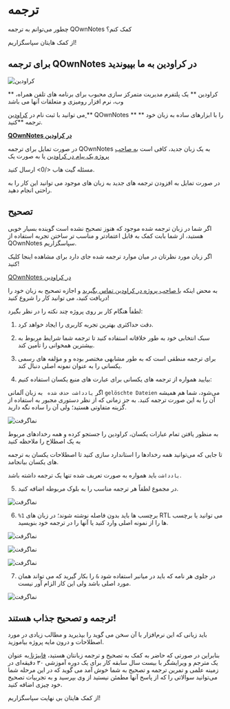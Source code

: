 # ترجمه

چطور می‌توانم به ترجمه QOwnNotes کمک کنم؟

از کمک هایتان سپاسگزاریم!

## برای ترجمه QOwnNotes در کراودین به ما بپیوندید

![کراودین](/img/crowdin.png)

** کراودین ** یک پلتفرم مدیریت متمرکز سازی محبوب برای برنامه های تلفن همراه، وب، نرم افزار رومیزی و متعلقات آنها می باشد

می توانید با ثبت نام در [ کراودین ](https://crowdin.com/project/qownnotes/invite) ** QOwnNotes ** را با ابزارهای ساده به زبان خود ** ترجمه **کنید.

**[QOwnNotes در کراودین](https://crowdin.com/project/qownnotes/invite)**

در صورت تمایل برای ترجمه QOwnNotes به یک زبان جدید، کافی است [به صاحب پروژه یک پیام در کراودین](https://crowdin.com/profile/pbek) یا به صورت یک

 مسئله گیت هاب </0> ارسال کنید.</p> 

در صورت تمایل به افزودن ترجمه های جدید به زبان های موجود می توانید این کار را به راحتی انجام دهید.



## تصحیح

اگر شما در زبان ترجمه شده موجود که هنوز تصحیح نشده است گوینده بسیار خوبی هستید، از شما بابت کمک به قابل اعتمادتر و مناسب تر ساختن تجربه استفاده از QOwnNotes سپاسگزاریم.

اگر زبان مورد نظرتان در میان موارد ترجمه شده جای دارد برای مشاهده اینجا کلیک کنید! 

[QOwnNotes در کراودین](https://translate.qownnotes.org/)

به محض اینکه [با صاحب پروژه در کراودین تماس بگیرید](https://crowdin.com/profile/pbek) و اجازه تصحیح به زبان خود را دریافت کنید، می توانید کار را شروع کنید!

لطفاً هنگام کار بر روی پروژه چند نکته را در نظر بگیرد:

1) دقت حداکثری بهترین تجربه کاربری را ایجاد خواهد کرد.

2) سبک انتخابی خود به طور خلاقانه استفاده کنید تا ترجمه شما شرایط مربوط به بیشترین همخوانی را تأمین کند.

3) برای ترجمه منطقی است که به طور مشابهی مختصر بوده و و مؤلفه های رسمی یکسانی را به عنوان نمونه اصلی دنبال کند.

4) بیایید همواره از ترجمه های یکسانی برای عبارت های منبع یکسان استفاده کنیم:

اگر `
یادداشت حذف شده 
` به زبان آلمانی `
gelöschte Dateien
` می‌شود، شما هم همیشه آن را به این صورت ترجمه کنید. به جز زمانی که از نظر دستوری مجبور به استفاده از گزینه متفاوتی هستید؛ ولی آن را ساده نگه دارید.

![نماگرفت](/img/crowdin/screenshot-7.png)

به منظور یافتن تمام عبارات یکسان، کراودین را جستجو کرده و همه رخدادهای مربوط به یک اصطلاح را ملاحظه کنید

تا جایی که می‌توانید همه رخدادها را استاندارد سازی کنید تا اصطلاحات یکسان به ترجمه های یکسان بیانجامد.

`
یادداشت
` باید همواره به صورت تعریف شده تنها یک ترجمه داشته باشد.

5) در مجموع لطفاً هر ترجمه مناسب را به بلوک مربوطه اضافه کنید.

![نماگرفت](/img/crowdin/screenshot-4.png)

6) `%1` برچسب ها باید بدون فاصله نوشته شوند؛ در زبان های RTL می توانید یا برچسب ها را از نمونه اصلی وارد کنید یا آنها را در ترجمه خود بنویسید.    

![نماگرفت](/img/crowdin/screenshot-1.png)

![نماگرفت](/img/crowdin/screenshot-5.png)

![نماگرفت](/img/crowdin/screenshot-3.png)

7) در جلوی هر نامه که باید در میانبر استفاده شود `
&
` را بکار گیرید که می تواند همان مورد اصلی باشد ولی این کار الزام آور نیست.

![نماگرفت](/img/crowdin/screenshot-4.png)



## ترجمه و تصحیح جذاب هستند!

باید زبانی که این نرم‌افزار با آن سخن می گوید را بپذیرید و مطالب زیادی در مورد اصطلاحات و درون مایه پروژه بیاموزید.

بنابراین در صورتی که حاضر به کمک به تصحیح و ترجمه زبانتان هستید، [ فابیژنا ](https://crowdin.com/profile/rawfreeamy) به عنوان یک مترجم و ویرایشگر با بیست سال سابقه کار برای یک دوره آموزشی ۳۰ دقیقه‌ای در زمینه علمی و تمرین ترجمه و تصحیح به شما خوش آمد می گوید که در این مرحله شما می‌توانید سوالاتی را که از پاسخ آنها مطمئن نیستید از وی بپرسید و به تجربیات تصحیح خود چیزی اضافه کنید.

از کمک هایتان بی نهایت سپاسگزاریم!
